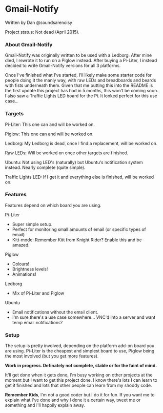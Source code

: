 # Gmail-Notify

Written by Dan @soundsarenoisy

Project status: Not dead (April 2015).

### About Gmail-Notify
Gmail-Notify was originally written to be used with a Ledborg. After mine died, I rewrote it to run on a Piglow instead. After buying a Pi-Liter, I instead decided to write Gmail-Notify versions for all 3 platforms. 

Once I've finished what I've started, I'll likely make some starter code for people doing it the manly way, with raw LEDs and breadboards and beards with fists underneath them. Given that me putting this into the README is the first update this project has had in 5 months, this won't be coming soon. I also saw a Traffic Lights LED board for the Pi. It looked perfect for this use case...

### Targets
Pi-Liter: This one can and will be worked on.

Piglow: This one can and will be worked on.

Ledborg: My Ledborg is dead, once I find a replacement, will be worked on.

Raw LEDs: Will be worked on once other targets are finished.

Ubuntu: Not using LED's (naturally) but Ubuntu's notification system instead. Nearly complete (quite simple).

Traffic Lights LED: If I get it and everything else is finished, will be worked on.

### Features
Features depend on which board you are using.

Pi-Liter
- Super simple setup.
- Perfect for monitoring small amounts of email (or specific types of email)
- Kitt-mode: Remember Kitt from Knight Rider? Enable this and be amazed.

Piglow
- Colours!
- Brightness levels!
- Animations!

Ledborg
- Mix of Pi-Liter and Piglow

Ubuntu
- Email notifications without the email client.
- I'm sure there's a use case somewhere... VNC'd into a server and want temp email notifications?


### Setup
The setup is pretty involved, depending on the platform add-on board you are using. Pi-Liter is the cheapest and simplest board to use, Piglow being the most involved (but you get more features).

**Work in progress. Definately not complete, stable or for the faint of mind.**

It'll get done when it gets done, I'm busy working on other projects at the moment but I want to get this project done. I know there's lots I can learn to get it finished and lots that other people can learn from my shoddy code.

**Remember Kids**, I'm not a good coder but I do it for fun. If you want me to explain what I've done and why I done it a certain way, tweet me or something and I'll happily explain away.
